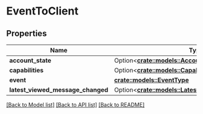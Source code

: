 # EventToClient

## Properties

Name | Type | Description | Notes
------------ | ------------- | ------------- | -------------
**account_state** | Option<[**crate::models::AccountState**](AccountState.md)> |  | [optional]
**capabilities** | Option<[**crate::models::Capabilities**](Capabilities.md)> |  | [optional]
**event** | [**crate::models::EventType**](EventType.md) |  | 
**latest_viewed_message_changed** | Option<[**crate::models::LatestViewedMessageChanged**](LatestViewedMessageChanged.md)> |  | [optional]

[[Back to Model list]](../README.md#documentation-for-models) [[Back to API list]](../README.md#documentation-for-api-endpoints) [[Back to README]](../README.md)


